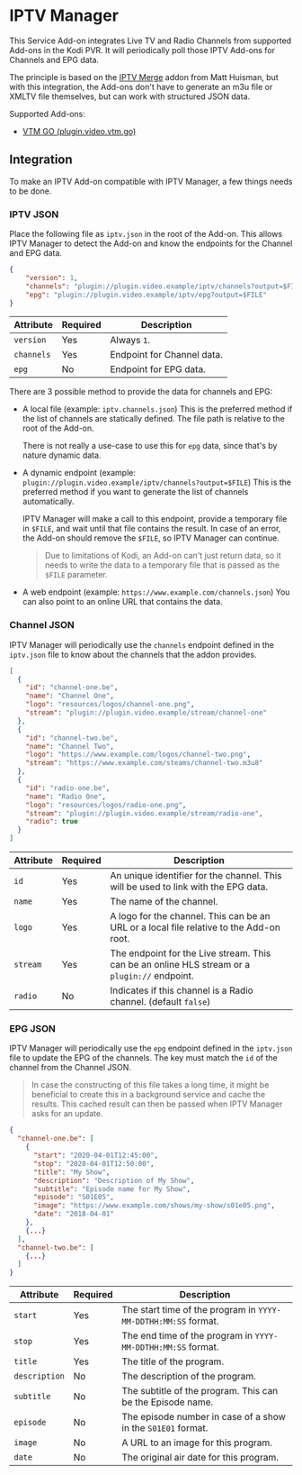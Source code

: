 # IPTV Manager
This Service Add-on integrates Live TV and Radio Channels from supported Add-ons in the Kodi PVR. 
It will periodically poll those IPTV Add-ons for Channels and EPG data.

The principle is based on the [IPTV Merge](https://www.matthuisman.nz/2019/02/iptv-merge-kodi-add-on.html) addon from 
Matt Huisman, but with this integration, the Add-ons don't have to generate an m3u file or XMLTV file themselves, but
can work with structured JSON data. 

Supported Add-ons:
* [VTM GO (plugin.video.vtm.go)](https://github.com/add-ons/plugin.video.vtm.go/)

## Integration
To make an IPTV Add-on compatible with IPTV Manager, a few things needs to be done.

### IPTV JSON
Place the following file as `iptv.json` in the root of the Add-on. This allows IPTV Manager to detect the Add-on and 
know the endpoints for the Channel and EPG data.

```json
{
    "version": 1,
    "channels": "plugin://plugin.video.example/iptv/channels?output=$FILE",
    "epg": "plugin://plugin.video.example/iptv/epg?output=$FILE"
}
```

| Attribute  | Required | Description                |
|------------|----------|----------------------------|
| `version`  | Yes      | Always `1`.                |
| `channels` | Yes      | Endpoint for Channel data. |
| `epg`      | No       | Endpoint for EPG data.     |

There are 3 possible method to provide the data for channels and EPG:
* A local file (example: `iptv.channels.json`)
  This is the preferred method if the list of channels are statically defined. The file path is relative to the root of
  the Add-on.
  
  There is not really a use-case to use this for `epg` data, since that's by nature dynamic data.

* A dynamic endpoint (example: `plugin://plugin.video.example/iptv/channels?output=$FILE`)
  This is the preferred method if you want to generate the list of channels automatically.
  
  IPTV Manager will make a call to this endpoint, provide a temporary file in `$FILE`, and wait until that file contains
  the result.  In case of an error, the Add-on should remove the `$FILE`, so IPTV Manager can continue. 

  > Due to limitations of Kodi, an Add-on can't just return data, so it needs to write the data to a temporary file that 
  > is passed as the `$FILE` parameter.
 
* A web endpoint (example: `https://www.example.com/channels.json`)
  You can also point to an online URL that contains the data.

### Channel JSON

IPTV Manager will periodically use the `channels` endpoint defined in the `iptv.json` file to know about the channels
that the addon provides.

```json
[
  {
    "id": "channel-one.be",
    "name": "Channel One",
    "logo": "resources/logos/channel-one.png",
    "stream": "plugin://plugin.video.example/stream/channel-one"
  },
  {
    "id": "channel-two.be",
    "name": "Channel Two",
    "logo": "https://www.example.com/logos/channel-two.png",
    "stream": "https://www.example.com/steams/channel-two.m3u8"
  },
  {
    "id": "radio-one.be",
    "name": "Radio One",
    "logo": "resources/logos/radio-one.png",
    "stream": "plugin://plugin.video.example/stream/radio-one",
    "radio": true
  }
]
```

| Attribute  | Required | Description                                                                                   |
|------------|----------|-----------------------------------------------------------------------------------------------|
| `id`       | Yes      | An unique identifier for the channel. This will be used to link with the EPG data.            |
| `name`     | Yes      | The name of the channel.                                                                      |
| `logo`     | Yes      | A logo for the channel. This can be an URL or a local file relative to the Add-on root.       |
| `stream`   | Yes      | The endpoint for the Live stream. This can be an online HLS stream or a `plugin://` endpoint. |
| `radio`    | No       | Indicates if this channel is a Radio channel. (default `false`)                               |

### EPG JSON

IPTV Manager will periodically use the `epg` endpoint defined in the `iptv.json` file to update the EPG of the channels. 
The key must match the `id` of the channel from the Channel JSON. 

> In case the constructing of this file takes a long time, it might be beneficial to create this in a background service
> and cache the results. This cached result can then be passed when IPTV Manager asks for an update. 

```json
{
  "channel-one.be": [
    {
      "start": "2020-04-01T12:45:00",
      "stop": "2020-04-01T12:50:00",
      "title": "My Show",
      "description": "Description of My Show",
      "subtitle": "Episode name for My Show",
      "episode": "S01E05",
      "image": "https://www.example.com/shows/my-show/s01e05.png",
      "date": "2018-04-01"
    },
    {...}
  ],
  "channel-two.be": [
    {...}
  ]
}
```

| Attribute     | Required | Description                                                    |
|---------------|----------|----------------------------------------------------------------|
| `start`       | Yes      | The start time of the program in `YYYY-MM-DDTHH:MM:SS` format. |
| `stop`        | Yes      | The end time of the program in `YYYY-MM-DDTHH:MM:SS` format.   |
| `title`       | Yes      | The title of the program.                                      |
| `description` | No       | The description of the program.                                |
| `subtitle`    | No       | The subtitle of the program. This can be the Episode name.     |
| `episode`     | No       | The episode number in case of a show in the `S01E01` format.   |
| `image`       | No       | A URL to an image for this program.                            |
| `date`        | No       | The original air date for this program.                        |
